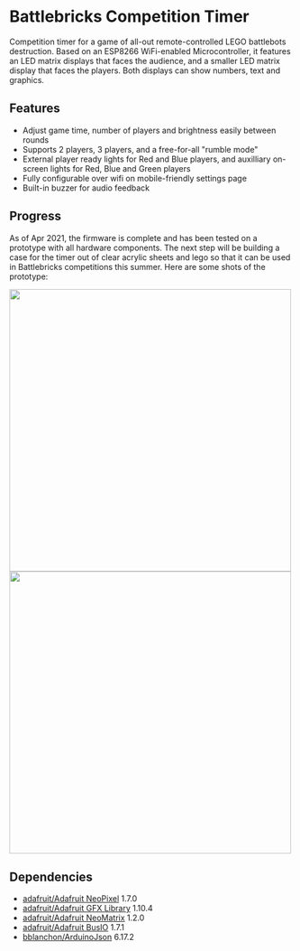 # Battlebricks Competition Timer

Competition timer for a game of all-out remote-controlled LEGO battlebots destruction. Based on an ESP8266 WiFi-enabled Microcontroller, it features an LED matrix displays that faces the audience, and a smaller LED matrix display that faces the players. Both displays can show numbers, text and graphics. 

## Features
- Adjust game time, number of players and brightness easily between rounds
- Supports 2 players, 3 players, and a free-for-all "rumble mode"
- External player ready lights for Red and Blue players, and auxilliary on-screen lights for Red, Blue and Green players
- Fully configurable over wifi on mobile-friendly settings page
- Built-in buzzer for audio feedback

## Progress
As of Apr 2021, the firmware is complete and has been tested on a prototype with all hardware components. The next step will be building a case for the timer out of clear acrylic sheets and lego so that it can be used in Battlebricks competitions this summer. Here are some shots of the prototype:

<img src="https://raw.githubusercontent.com/silviu-toderita/battlebricks_timer/main/docs/proto_1.JPG" width="500"><img src="https://raw.githubusercontent.com/silviu-toderita/battlebricks_timer/main/docs/proto_2.JPG" width="500">


## Dependencies
- [adafruit/Adafruit NeoPixel](https://github.com/adafruit/Adafruit_NeoPixel) 1.7.0
- [adafruit/Adafruit GFX Library](https://github.com/adafruit/Adafruit-GFX-Library) 1.10.4
- [adafruit/Adafruit NeoMatrix](https://github.com/adafruit/Adafruit_NeoMatrix) 1.2.0
- [adafruit/Adafruit BusIO](https://github.com/adafruit/Adafruit_BusIO) 1.7.1
- [bblanchon/ArduinoJson](https://github.com/bblanchon/ArduinoJson) 6.17.2
